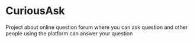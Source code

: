 # CuriousAsk
Project about online question forum
where you can ask question and other people using the platform can answer your question
